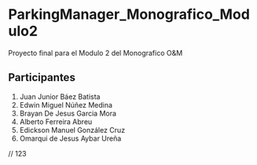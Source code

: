 # ParkingManager_Monografico_Modulo2
Proyecto final para el Modulo 2 del Monografico O&M

## Participantes

1. Juan Junior Báez Batista
2. Edwin Miguel Núñez Medina
3. Brayan De Jesus Garcia Mora
4. Alberto Ferreira Abreu
5. Edickson Manuel González Cruz
6. Omarqui de Jesus Aybar Ureña

// 123
